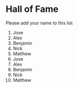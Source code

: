 # Hall of Fame
Please add your name to this list

1. Jose
2. Alex
3. Benjamin
4. Nick
5. Matthew
1. Jose
2. Alex
3. Benjamin
4. Nick
5. Matthew
